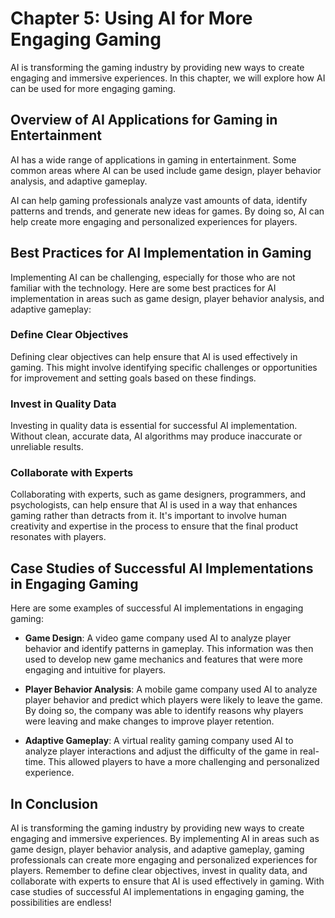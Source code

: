 Chapter 5: Using AI for More Engaging Gaming
============================================

AI is transforming the gaming industry by providing new ways to create engaging and immersive experiences. In this chapter, we will explore how AI can be used for more engaging gaming.

Overview of AI Applications for Gaming in Entertainment
-------------------------------------------------------

AI has a wide range of applications in gaming in entertainment. Some common areas where AI can be used include game design, player behavior analysis, and adaptive gameplay.

AI can help gaming professionals analyze vast amounts of data, identify patterns and trends, and generate new ideas for games. By doing so, AI can help create more engaging and personalized experiences for players.

Best Practices for AI Implementation in Gaming
----------------------------------------------

Implementing AI can be challenging, especially for those who are not familiar with the technology. Here are some best practices for AI implementation in areas such as game design, player behavior analysis, and adaptive gameplay:

### Define Clear Objectives

Defining clear objectives can help ensure that AI is used effectively in gaming. This might involve identifying specific challenges or opportunities for improvement and setting goals based on these findings.

### Invest in Quality Data

Investing in quality data is essential for successful AI implementation. Without clean, accurate data, AI algorithms may produce inaccurate or unreliable results.

### Collaborate with Experts

Collaborating with experts, such as game designers, programmers, and psychologists, can help ensure that AI is used in a way that enhances gaming rather than detracts from it. It's important to involve human creativity and expertise in the process to ensure that the final product resonates with players.

Case Studies of Successful AI Implementations in Engaging Gaming
----------------------------------------------------------------

Here are some examples of successful AI implementations in engaging gaming:

* **Game Design**: A video game company used AI to analyze player behavior and identify patterns in gameplay. This information was then used to develop new game mechanics and features that were more engaging and intuitive for players.

* **Player Behavior Analysis**: A mobile game company used AI to analyze player behavior and predict which players were likely to leave the game. By doing so, the company was able to identify reasons why players were leaving and make changes to improve player retention.

* **Adaptive Gameplay**: A virtual reality gaming company used AI to analyze player interactions and adjust the difficulty of the game in real-time. This allowed players to have a more challenging and personalized experience.

In Conclusion
-------------

AI is transforming the gaming industry by providing new ways to create engaging and immersive experiences. By implementing AI in areas such as game design, player behavior analysis, and adaptive gameplay, gaming professionals can create more engaging and personalized experiences for players. Remember to define clear objectives, invest in quality data, and collaborate with experts to ensure that AI is used effectively in gaming. With case studies of successful AI implementations in engaging gaming, the possibilities are endless!

